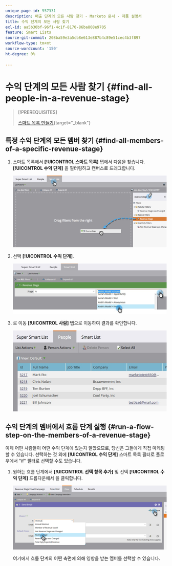 ```yaml
---
unique-page-id: 557331
description: 매출 단계의 모든 사람 찾기 - Marketo 문서 - 제품 설명서
title: 수익 단계의 모든 사람 찾기
exl-id: aa5b30bf-96f1-4c1f-8170-86ba808e9705
feature: Smart Lists
source-git-commit: 208ba59e3a5cb8e613e887b4c89e51cec4b3f897
workflow-type: tm+mt
source-wordcount: '150'
ht-degree: 0%

---
```


# 수익 단계의 모든 사람 찾기 {#find-all-people-in-a-revenue-stage}

>[!PREREQUISITES]
>
>[스마트 목록 만들기](/help/marketo/product-docs/core-marketo-concepts/smart-lists-and-static-lists/creating-a-smart-list/create-a-smart-list.md){target="_blank"}

## 특정 수익 단계의 모든 멤버 찾기 {#find-all-members-of-a-specific-revenue-stage}

1. 스마트 목록에서 **[!UICONTROL 스마트 목록]** 탭에서 다음을 찾습니다. **[!UICONTROL 수익 단계]** 을 필터링하고 캔버스로 드래그합니다.

   ![](assets/draginrevenuefilter.png)

1. 선택 **[!UICONTROL 수익 단계]**.

   ![](assets/two.jpg)

1. 로 이동 **[!UICONTROL 사람]** 탭으로 이동하여 결과를 확인합니다.

   ![](assets/peopleresults.jpg)

## 수익 단계의 멤버에서 흐름 단계 실행 {#run-a-flow-step-on-the-members-of-a-revenue-stage}

이제 어떤 사람들이 어떤 수익 단계에 있는지 알았으므로, 당신은 그들에게 직접 마케팅할 수 있습니다. 선택하는 것 외에 **[!UICONTROL 수익 단계]** 스마트 목록 필터로 플로우에서 &quot;if&quot; 필터로 선택할 수도 있습니다.

1. 원하는 흐름 단계에서 **[!UICONTROL 선택 항목 추가]** 및 선택 **[!UICONTROL 수익 단계]** 드롭다운에서 을 클릭합니다.

   ![](assets/six.png)

   여기에서 흐름 단계의 어떤 측면에 의해 영향을 받는 멤버를 선택할 수 있습니다.
